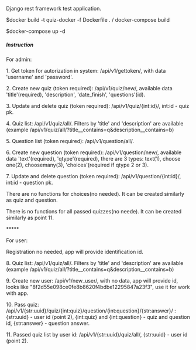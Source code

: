 Django rest framework test application.

<p>$docker build -t quiz-docker -f Dockerfile . / docker-compose build </p>
<p>$docker-compose up -d</p>

<h5>Instruction</h5>
<p>For admin:</p>
<p>1. Get token for autorization in system: /api/v1/gettoken/, with data 'username' and 'password'. </p>
<p>2. Create new quiz (token required): /api/v1/quiz/new/, available data 'title'(required), 'description', 'date_finish', 'questions'(id). </p>
<p>3. Update and delete quiz (token required): /api/v1/quiz/{int:id}/, int:id - quiz pk.</p>
<p>4. Quiz list: /api/v1/quiz/all/. Filters by 'title' and 'description' are available (example /api/v1/quiz/all/?title__contains=q&description__contains=b) </p>
<p>5. Question list (token required): /api/v1/question/all/. </p>
<p>6. Create new question (token required): /api/v1/question/new/, available data 'text'(required), 'qtype'(required), there are 3 types: text(1), choose one(2), choosemany(3), 'choices'(required if qtype 2 or 3). </p>
<p>7. Update and delete question (token required): /api/v1/question/{int:id}/, int:id - question pk.</p>
<p>There are no functions for choices(no needed). It can be created similarly as quiz and question. </p>
<p>There is no functions for all passed quizzes(no neede). It can be created similarly as point 11. </p>
<p>*****</p>
<p>For user:</p>
<p>Registration no needed, app will provide identification id. </p>
<p>8. Quiz list: /api/v1/quiz/all/. Filters by 'title' and 'description' are available (example /api/v1/quiz/all/?title__contains=q&description__contains=b) </p>
<p>9. Create new user: /api/v1/new_user/, with no data, app will provide id, looks like "8f2d55e098ce0fe8b8620f4bdbe12295847a23f3", use it for work with app. </p>
<p>10. Pass quiz: /api/v1/{str:uuid}/quiz/{int:quiz}/question/{int:question}/{str:answer}/ : {str:uuid} - user id (point 2), {int:quiz} and {int:question} - quiz and question id, {str:answer} - question answer. </p>
<p>11. Passed quiz list by user id: /api/v1/{str:uuid}/quiz/all/,  {str:uuid} - user id (point 2). </p>
